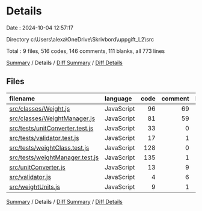 # Details

Date : 2024-10-04 12:57:17

Directory c:\\Users\\alexa\\OneDrive\\Skrivbord\\uppgift_L2\\src

Total : 9 files,  516 codes, 146 comments, 111 blanks, all 773 lines

[Summary](results.md) / Details / [Diff Summary](diff.md) / [Diff Details](diff-details.md)

## Files
| filename | language | code | comment | blank | total |
| :--- | :--- | ---: | ---: | ---: | ---: |
| [src/classes/Weight.js](/src/classes/Weight.js) | JavaScript | 96 | 69 | 30 | 195 |
| [src/classes/WeightManager.js](/src/classes/WeightManager.js) | JavaScript | 81 | 59 | 17 | 157 |
| [src/tests/unitConverter.test.js](/src/tests/unitConverter.test.js) | JavaScript | 33 | 0 | 11 | 44 |
| [src/tests/validator.test.js](/src/tests/validator.test.js) | JavaScript | 17 | 1 | 3 | 21 |
| [src/tests/weightClass.test.js](/src/tests/weightClass.test.js) | JavaScript | 128 | 0 | 25 | 153 |
| [src/tests/weightManager.test.js](/src/tests/weightManager.test.js) | JavaScript | 135 | 1 | 16 | 152 |
| [src/unitConverter.js](/src/unitConverter.js) | JavaScript | 13 | 9 | 5 | 27 |
| [src/validator.js](/src/validator.js) | JavaScript | 4 | 6 | 2 | 12 |
| [src/weightUnits.js](/src/weightUnits.js) | JavaScript | 9 | 1 | 2 | 12 |

[Summary](results.md) / Details / [Diff Summary](diff.md) / [Diff Details](diff-details.md)